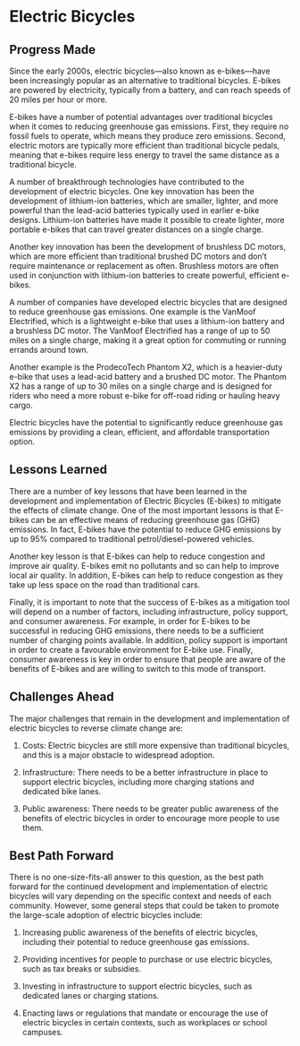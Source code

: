 # Electric Bicycles

## Progress Made

Since the early 2000s, electric bicycles—also known as e-bikes—have been increasingly popular as an alternative to traditional bicycles. E-bikes are powered by electricity, typically from a battery, and can reach speeds of 20 miles per hour or more.

E-bikes have a number of potential advantages over traditional bicycles when it comes to reducing greenhouse gas emissions. First, they require no fossil fuels to operate, which means they produce zero emissions. Second, electric motors are typically more efficient than traditional bicycle pedals, meaning that e-bikes require less energy to travel the same distance as a traditional bicycle.

A number of breakthrough technologies have contributed to the development of electric bicycles. One key innovation has been the development of lithium-ion batteries, which are smaller, lighter, and more powerful than the lead-acid batteries typically used in earlier e-bike designs. Lithium-ion batteries have made it possible to create lighter, more portable e-bikes that can travel greater distances on a single charge.

Another key innovation has been the development of brushless DC motors, which are more efficient than traditional brushed DC motors and don’t require maintenance or replacement as often. Brushless motors are often used in conjunction with lithium-ion batteries to create powerful, efficient e-bikes.

A number of companies have developed electric bicycles that are designed to reduce greenhouse gas emissions. One example is the VanMoof Electrified, which is a lightweight e-bike that uses a lithium-ion battery and a brushless DC motor. The VanMoof Electrified has a range of up to 50 miles on a single charge, making it a great option for commuting or running errands around town.

Another example is the ProdecoTech Phantom X2, which is a heavier-duty e-bike that uses a lead-acid battery and a brushed DC motor. The Phantom X2 has a range of up to 30 miles on a single charge and is designed for riders who need a more robust e-bike for off-road riding or hauling heavy cargo.

Electric bicycles have the potential to significantly reduce greenhouse gas emissions by providing a clean, efficient, and affordable transportation option.

## Lessons Learned

There are a number of key lessons that have been learned in the development and implementation of Electric Bicycles (E-bikes) to mitigate the effects of climate change. One of the most important lessons is that E-bikes can be an effective means of reducing greenhouse gas (GHG) emissions. In fact, E-bikes have the potential to reduce GHG emissions by up to 95% compared to traditional petrol/diesel-powered vehicles.

Another key lesson is that E-bikes can help to reduce congestion and improve air quality. E-bikes emit no pollutants and so can help to improve local air quality. In addition, E-bikes can help to reduce congestion as they take up less space on the road than traditional cars.

Finally, it is important to note that the success of E-bikes as a mitigation tool will depend on a number of factors, including infrastructure, policy support, and consumer awareness. For example, in order for E-bikes to be successful in reducing GHG emissions, there needs to be a sufficient number of charging points available. In addition, policy support is important in order to create a favourable environment for E-bike use. Finally, consumer awareness is key in order to ensure that people are aware of the benefits of E-bikes and are willing to switch to this mode of transport.

## Challenges Ahead

The major challenges that remain in the development and implementation of electric bicycles to reverse climate change are:

1. Costs: Electric bicycles are still more expensive than traditional bicycles, and this is a major obstacle to widespread adoption.

2. Infrastructure: There needs to be a better infrastructure in place to support electric bicycles, including more charging stations and dedicated bike lanes.

3. Public awareness: There needs to be greater public awareness of the benefits of electric bicycles in order to encourage more people to use them.

## Best Path Forward

There is no one-size-fits-all answer to this question, as the best path forward for the continued development and implementation of electric bicycles will vary depending on the specific context and needs of each community. However, some general steps that could be taken to promote the large-scale adoption of electric bicycles include:

1. Increasing public awareness of the benefits of electric bicycles, including their potential to reduce greenhouse gas emissions.

2. Providing incentives for people to purchase or use electric bicycles, such as tax breaks or subsidies.

3. Investing in infrastructure to support electric bicycles, such as dedicated lanes or charging stations.

4. Enacting laws or regulations that mandate or encourage the use of electric bicycles in certain contexts, such as workplaces or school campuses.
